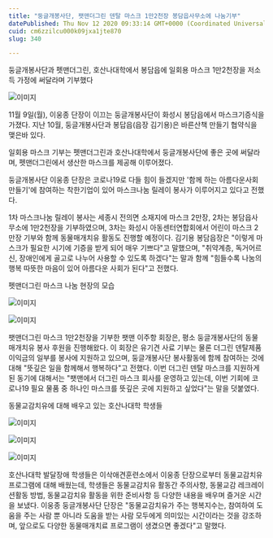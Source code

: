 ```yaml
---
title: "둥글개봉사단, 팻맨더그린 덴탈 마스크 1만2천장 봉담읍사무소에 나눔기부"
datePublished: Thu Nov 12 2020 09:33:14 GMT+0000 (Coordinated Universal Time)
cuid: cm6zzilcu000k09jxa1jte870
slug: 340

---
```



둥글개봉사단과 펫맨더그린, 호산나대학에서 봉담읍에 일회용 마스크 1만2천장을 저소득 가정에 써달라며 기부했다

![이미지](https://cdn.hashnode.com/res/hashnode/image/upload/v1739248255884/93d65309-a25e-4c43-9e5b-28d4f1e277d3.jpeg)

11월 9일(월), 이웅종 단장이 이끄는 둥글개봉사단이 화성시 봉담읍에서 마스크기증식을 가졌다. 지난 10월, 둥글개봉사단과 봉답읍(읍장 김기용)은 바른산책 만들기 협약식을 맺은바 있다.

일회용 마스크 기부는 펫맨더그린과 호산나대학에서 둥글개봉사단에 좋은 곳에 써달라며, 펫맨더그린에서 생산한 마스크를 제공해 이루어졌다.

둥글개봉사단 이웅종 단장은 코로나19로 다들 힘이 들겠지만 '함께 하는 아름다운사회 만들기'에 참여하는 착한기업이 있어 마스크나눔 릴레이 봉사가 이루어지고 있다고 전했다.

1차 마스크나눔 릴레이 봉사는 세종시 전의면 소재지에 마스크 2만장, 2차는 봉담읍사무소에 1만2천장을 기부하였으며, 3차는 화성시 아동센터연합회에서 어린이 마스크 2만장 기부와 함께 동물매개치유 활동도 진행할 예정이다. 김기용 봉담읍장은 "이렇게 마스크가 필요한 시기에 기증을 받게 되어 매우 기쁘다"고 말했으며, "취약계층, 독거어르신, 장애인에게 골고로 나누어 사용할 수 있도록 하겠다"는 말과 함께 "힘들수록 나눔의 행복 따뜻한 마음이 있어 아름다운 사회가 된다"고 전했다.

펫맨더그린 마스크 나눔 현장의 모습

![이미지](https://cdn.hashnode.com/res/hashnode/image/upload/v1739248259212/d0f6c7cc-17e0-4722-9e30-aef7678cd95e.jpeg)

![이미지](https://cdn.hashnode.com/res/hashnode/image/upload/v1739248262332/c3c77fff-19e8-409e-8017-b3d5643b64c8.jpeg)

팻맨더그린 마스크 1만2천장을 기부한 팻맨 이주항 회장은, 평소 둥글개봉사단의 동물매개치유 봉사 후원을 진행해왔다. 이 회장은 유기견 사료 기부는 물론 더그린 덴탈제품 이익금의 일부를 봉사에 지원하고 있으며, 둥글개봉사단 봉사활동에 함께 참여하는 것에 대해 "뜻깊은 일을 함께해서 행복하다"고 전했다. 이번 더그린 덴탈 마스크를 지원하게 된 동기에 대해서는 "팻맨에서 더그린 마스크 회사를 운영하고 있는데, 이번 기회에 코로나19 필요 물품 중 하나인 마스크를 뜻깊은 곳에 지원하고 싶었다"는 말을 덧붙였다.

동물교감치유에 대해 배우고 있는 호산나대학 학생들

![이미지](https://blog.kakaocdn.net/dn/b2SCzt/btqNaEqtJzh/7q9Tunvd0GxBQUIJcO70Ik/img.jpg)

![이미지](https://blog.kakaocdn.net/dn/eNA0hz/btqNeJkfkE1/pweXtafcPF40KtBunFMifK/img.jpg)

![이미지](https://blog.kakaocdn.net/dn/bHVpfR/btqNhb0Ug9G/tMFfWFcGFYIF1vUdoTe3Ek/img.jpg)

호산나대학 발달장애 학생들은 이삭애견훈련소에서 이웅종 단장으로부터 동물교감치유 프로그램에 대해 배웠는데, 학생들은 동물교감치유 활동간 주의사항, 동물교감 레크레이션활동 방법, 동물교감치유 활동을 위한 준비사항 등 다양한 내용을 배우며 즐거운 시간을 보냈다. 이웅종 둥글개봉사단 단장은 "동물교감치유가 주는 행복지수는, 참여하여 도움을 주는 사람 뿐 아니라 도움을 받는 사람 모두에게 의미있는 시간이라는 것을 강조하며, 앞으로도 다양한 동물매개치료 프로그램이 생겼으면 좋겠다"고 말했다.